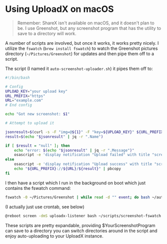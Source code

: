 Using UploadX on macOS
=====================================

> Remember: ShareX isn't available on macOS, and it doesn't plan to be. I use Greenshot, but any screenshot program that has the utility to save to a directory will work.

A number of scripts are involved, but once it works, it works pretty nicely. I utilize the `fswatch` (`brew install fswatch`) to watch the Greenshot pictures directory (`~/Pictures/Greenshot`) for updates and then pipe them off to a script.

The script (I named it `auto-screenshot-uploader.sh`) it pipes them off to:

```bash
#!/bin/bash

# Config
UPLOAD_KEY="your upload key"
URL_PREFIX="https"
URL="example.com"
# End config

echo "Got new screenshot: $1"

# Attempt to upload it

jsonresult=$(curl -s -F "img=@${1}" -F "key=${UPLOAD_KEY}" ${URL_PREFIX}://${URL}/upload)
result=$(echo "$jsonresult" | jq -r ".Name")

if [ $result = "null" ]; then
	echo "error: $(echo "$jsonresult" | jq -r ".Message")"
	osascript -e 'display notification "Upload failed" with title "screenshot uploader"'
else
	osascript -e 'display notification "Upload success" with title "screenshot uploader"'
	echo "${URL_PREFIX}://${URL}/${result}" | pbcopy
fi

```

I then have a script which I run in the background on boot which just contains the fswatch command:

```bash
fswatch -0 ~/Pictures/Greenshot | while read -d "" event; do bash ~/auto-screenshot-uploader.sh "$event"; done
```

(I actually just use crontab, see below)

```bash
@reboot screen -dmS uploadx-listener bash ~/scripts/screenshot-fswatch.sh
```



These scripts are pretty expandable, providing $YourScreenshotProgram can save to a directory you can switch directories around in the script and enjoy auto-uploading to your UploadX instance.
